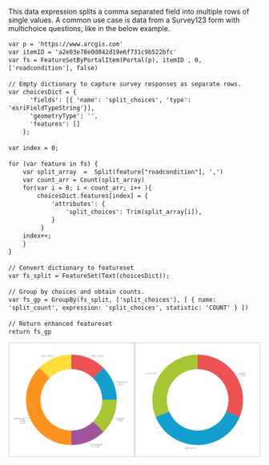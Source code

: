 This data expression splits a comma separated field into multiple rows of single values. A common use case is data from a Survey123 form with multichoice questions, like in the below example. 
```
var p = 'https://www.arcgis.com'
var itemID = 'a2e03e78e0d042d19e6f731c9b522bfc'
var fs = FeatureSetByPortalItem(Portal(p), itemID , 0, ['roadcondition'], false) 

// Empty dictionary to capture survey responses as separate rows. 
var choicesDict = { 
      'fields': [{ 'name': 'split_choices', 'type': 'esriFieldTypeString'}], 
      'geometryType': '', 
      'features': []
    }; 

var index = 0; 

for (var feature in fs) { 
    var split_array  =  Split(feature["roadcondition"], ',') 
    var count_arr = Count(split_array) 
    for(var i = 0; i < count_arr; i++ ){ 
        choicesDict.features[index] = { 
            'attributes': { 
                'split_choices': Trim(split_array[i]),  
            } 
         } 
    index++; 
    } 
} 

// Convert dictionary to featureset
var fs_split = FeatureSet(Text(choicesDict));

// Group by choices and obtain counts.
var fs_gp = GroupBy(fs_split, ['split_choices'], [ { name: 'split_count', expression: 'split_choices', statistic: 'COUNT' } ])

// Return enhanced featureset
return fs_gp
```
![](/dashboard_data/images/SplitCategories(PieChart).png)
